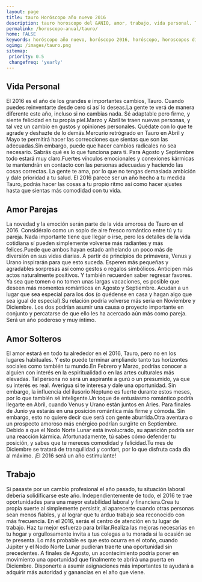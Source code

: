 ```yaml
---
layout: page
title: tauro Horóscopo año nuevo 2016 
description: tauro horoscopo del &ANIO, amor, trabajo, vida personal. Todas las predicciones para tauro gratis. Disfruta este año nuevo.
permalink: /horoscopo-anual/tauro/
home: FALSE
keywords: horóscopo año nuevo, horóscopo 2016, horóscopo, horoscopos diarios gratis del dia de hoy, horóscopo diario gratis,horóscopo ano nuevo 2016, horóscopo esperanza gracia, horoscopo tauro 2016, horoscop, horóscopos gratis, horoscopo tauro, horoscopo tauro 2016 gratis, Tarot, Astrologia, Zodíaco, tauro, horoscopo gratis,tarot en femenino,videncia gratuita,horoscopos gratuitos,horóscopos, astrologia,videncia gratis
ogimg: /images/tauro.png
sitemap:
 priority: 0.5
 changefreq: 'yearly'
---
```




## Vida Personal

El 2016 es el año de los grandes e importantes cambios, Tauro. Cuando puedes reinventarte desde cero si así lo deseas.La gente te verá de manera diferente este año, incluso si no cambias nada. Sé adaptable pero firme, y siente felicidad en tu propia piel.Marzo y Abril te traen nuevas personas, y tal vez un cambio en gustos y opiniones personales. Quédate con lo que te agrade y deshazte de lo demás.Mercurio retrógrado en Tauro en Abril y Mayo te permitirá hacer las correcciones que sientas que son las adecuadas.Sin embargo, puede que hacer cambios radicales no sea necesario. Sabrás qué es lo que funciona para ti. Para Agosto y Septiembre todo estará muy claro.Fuertes vínculos emocionales y conexiones kármicas te mantendrán en contacto con las personas adecuadas y haciendo las cosas correctas. La gente te ama, por lo que no tengas demasiada ambición y dale prioridad a tu salud. El 2016 parece ser un año hecho a tu medida Tauro, podrás hacer las cosas a tu propio ritmo así como hacer ajustes hasta que sientas más comodidad con tu vida.

## Amor Parejas

La novedad y la emoción serán parte de la vida amorosa de Tauro en el 2016. Considéralo como un soplo de aire fresco romántico entre tú y tu pareja. Nada importante tiene que llegar o irse, pero los detalles de la vida cotidiana sí pueden simplemente volverse más radiantes y más felices.Puede que ambos hayan estado anhelando un poco más de diversión en sus vidas diarias. A partir de principios de primavera, Venus y Urano inspirarán para que esto suceda. Esperen más pequeñas y agradables sorpresas así como gestos o regalos simbólicos. Anticipen más actos naturalmente positivos. Y también recuerden saber regresar favores. Ya sea que tomen o no tomen unas largas vacaciones, es posible que deseen más momentos románticos en Agosto y Septiembre. Acudan a un lugar que sea especial para los dos (o quédense en casa y hagan algo que sea igual de especial).Su relación podría volverse más seria en Noviembre y Diciembre. Los dos podrían asumir una causa o proyecto importante en conjunto y percatarse de que ello les ha acercado aún más como pareja. Será un año poderoso y muy íntimo.

## Amor Solteros

El amor estará en todo tu alrededor en el 2016, Tauro, pero no en los lugares habituales. Y esto puede terminar ampliando tanto tus horizontes sociales como también tu mundo.En Febrero y Marzo, podrías conocer a alguien con interés en la espiritualidad o en las artes culturales más elevadas. Tal persona no será un aspirante a gurú o un presumido, ya que su interés es real. Averigua si te interesa y dale una oportunidad. Sin embargo, la influencia del ilusorio Neptuno es fuerte durante estos meses, por lo que también sé inteligente.Un toque de entusiasmo romántico podría llegarte en Abril, cuando Venus y Urano están juntos en Aries. Para finales de Junio ya estarás en una posición romántica más firme y cómoda. Sin embargo, esto no quiere decir que será con gente aburrida.Otra aventura o un prospecto amoroso más enérgico podrían surgirte en Septiembre. Debido a que el Nodo Norte Lunar está involucrado, su aparición podría ser una reacción kármica. Afortunadamente, tú sabes cómo defender tu posición, y sabes que te mereces comodidad y felicidad.Tu mes de Diciembre se tratará de tranquilidad y confort, por lo que disfruta cada día al máximo. ¡El 2016 será un año estimulante!

## Trabajo

Si pasaste por un cambio profesional el año pasado, tu situación laboral debería solidificarse este año. Independientemente de todo, el 2016 te trae oportunidades para una mayor estabilidad laboral y financiera.Crea tu propia suerte al simplemente persistir, al aparecerte cuando otras personas sean menos fiables, y al lograr que tu arduo trabajo sea reconocido con más frecuencia. En el 2016, serás el centro de atención en tu lugar de trabajo. Haz tu mejor esfuerzo para brillar.Realiza las mejoras necesarias en tu hogar y orgullosamente invita a tus colegas a tu morada si la ocasión se te presenta. Lo más probable es que esto ocurra en el otoño, cuando Júpiter y el Nodo Norte Lunar pudieran traerte una oportunidad sin precedentes.   A finales de Agosto, un acontecimiento podría poner en movimiento una oportunidad que finalmente te abrirá una puerta en Diciembre. Disponerte a asumir asignaciones más importantes te ayudará a adquirir más autoridad y ganancias en el año que viene.
